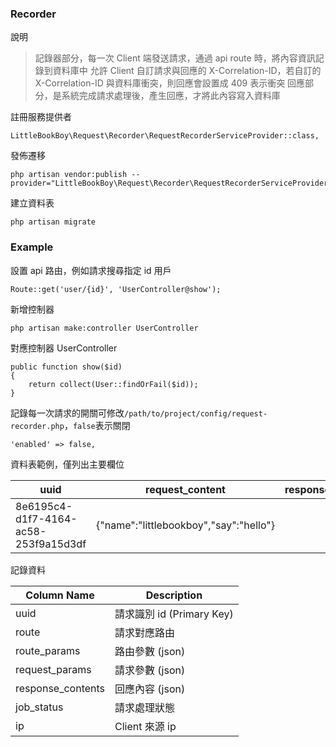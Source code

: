 ### Recorder

說明

> 記錄器部分，每一次 Client 端發送請求，通過 api route 時，將內容資訊記錄到資料庫中
> 允許 Client 自訂請求與回應的 X-Correlation-ID，若自訂的 X-Correlation-ID 與資料庫衝突，則回應會設置成 409 表示衝突
> 回應部分，是系統完成請求處理後，產生回應，才將此內容寫入資料庫

註冊服務提供者
```
LittleBookBoy\Request\Recorder\RequestRecorderServiceProvider::class,
```

發佈遷移
```
php artisan vendor:publish --provider="LittleBookBoy\Request\Recorder\RequestRecorderServiceProvider"
```

建立資料表
```
php artisan migrate
```
### Example

設置 api 路由，例如請求搜尋指定 id 用戶
```
Route::get('user/{id}', 'UserController@show');
```

新增控制器
```
php artisan make:controller UserController
```

對應控制器 UserController
```
public function show($id)
{
    return collect(User::findOrFail($id));
}
```

記錄每一次請求的開關可修改```/path/to/project/config/request-recorder.php```，```false```表示關閉
```
'enabled' => false,
```

資料表範例，僅列出主要欄位

|                uuid                 |            request_content           |  response_content   |
|-------------------------------------|:------------------------------------:|--------------------:|
| 8e6195c4-d1f7-4164-ac58-253f9a15d3df|{"name":"littlebookboy","say":"hello"}|hello                |

記錄資料

|  Column Name      |         Description        |
|-------------------|----------------------------|
|  uuid             |   請求識別 id (Primary Key) |
|  route            |   請求對應路由              |
|  route_params     |   路由參數 (json)           |
|  request_params   |   請求參數 (json)           |
|  response_contents|   回應內容 (json)           |
|  job_status       |   請求處理狀態              |
|  ip               |   Client 來源 ip           |

